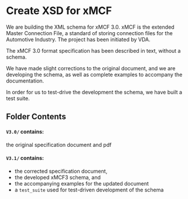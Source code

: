 # Create XSD for xMCF

We are building the XML schema for xMCF 3.0. 
xMCF is the extended Master Connection File, a standard of storing connection files for the Automotive Industry. 
The project has been initiated by VDA. 

The xMCF 3.0 format specification has been described in text, without a schema. 

We have made slight corrections to the original document, and 
we are developing the schema, as well as complete examples to accompany the documentation.

In order for us to test-drive the development the schema, we have built a test suite.

## Folder Contents

#### `V3.0/` contains:
the original specification document and pdf

#### `V3.1/` contains:

* the corrected specification document, 
* the developed xMCF3 schema, and
* the accompanying examples for the updated document
* a `test_suite` used for test-driven development of the schema

